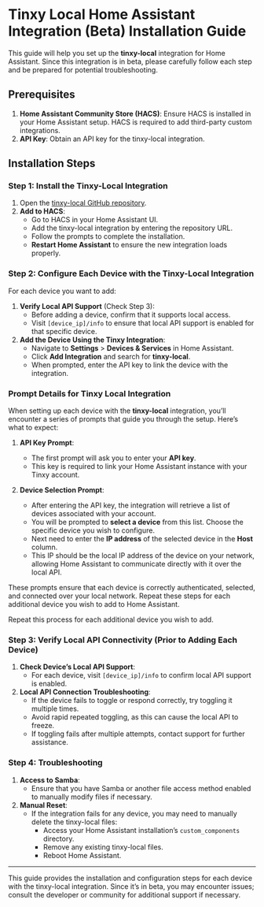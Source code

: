 
# Tinxy Local Home Assistant Integration (Beta) Installation Guide

This guide will help you set up the **tinxy-local** integration for Home Assistant. Since this integration is in beta, please carefully follow each step and be prepared for potential troubleshooting.

## Prerequisites

1. **Home Assistant Community Store (HACS)**: Ensure HACS is installed in your Home Assistant setup. HACS is required to add third-party custom integrations.
2. **API Key**: Obtain an API key for the tinxy-local integration.

## Installation Steps

### Step 1: Install the Tinxy-Local Integration

1. Open the [tinxy-local GitHub repository](https://github.com/arevindh/tinxy-local).
2. **Add to HACS**:
   - Go to HACS in your Home Assistant UI.
   - Add the tinxy-local integration by entering the repository URL.
   - Follow the prompts to complete the installation.
   - **Restart Home Assistant** to ensure the new integration loads properly.

### Step 2: Configure Each Device with the Tinxy-Local Integration

For each device you want to add:

1. **Verify Local API Support** (Check Step 3):
   - Before adding a device, confirm that it supports local access.
   - Visit `[device_ip]/info` to ensure that local API support is enabled for that specific device.
2. **Add the Device Using the Tinxy Integration**:
   - Navigate to **Settings** > **Devices & Services** in Home Assistant.
   - Click **Add Integration** and search for **tinxy-local**.
   - When prompted, enter the API key to link the device with the integration.

### Prompt Details for Tinxy Local Integration

When setting up each device with the **tinxy-local** integration, you’ll encounter a series of prompts that guide you through the setup. Here’s what to expect:

1. **API Key Prompt**:
   - The first prompt will ask you to enter your **API key**.
   - This key is required to link your Home Assistant instance with your Tinxy account.
   
2. **Device Selection Prompt**:
   - After entering the API key, the integration will retrieve a list of devices associated with your account.
   - You will be prompted to **select a device** from this list. Choose the specific device you wish to configure.
   - Next need to enter the **IP address** of the selected device in the **Host** column.
   - This IP should be the local IP address of the device on your network, allowing Home Assistant to communicate directly with it over the local API.

These prompts ensure that each device is correctly authenticated, selected, and connected over your local network. Repeat these steps for each additional device you wish to add to Home Assistant.

Repeat this process for each additional device you wish to add.

### Step 3: Verify Local API Connectivity (Prior to Adding Each Device)

1. **Check Device’s Local API Support**:
   - For each device, visit `[device_ip]/info` to confirm local API support is enabled.
2. **Local API Connection Troubleshooting**:
   - If the device fails to toggle or respond correctly, try toggling it multiple times.
   - Avoid rapid repeated toggling, as this can cause the local API to freeze.
   - If toggling fails after multiple attempts, contact support for further assistance.


### Step 4: Troubleshooting

1. **Access to Samba**:
   - Ensure that you have Samba or another file access method enabled to manually modify files if necessary.
2. **Manual Reset**:
   - If the integration fails for any device, you may need to manually delete the tinxy-local files:
     - Access your Home Assistant installation’s `custom_components` directory.
     - Remove any existing tinxy-local files.
     - Reboot Home Assistant.

---

This guide provides the installation and configuration steps for each device with the tinxy-local integration. Since it’s in beta, you may encounter issues; consult the developer or community for additional support if necessary.
